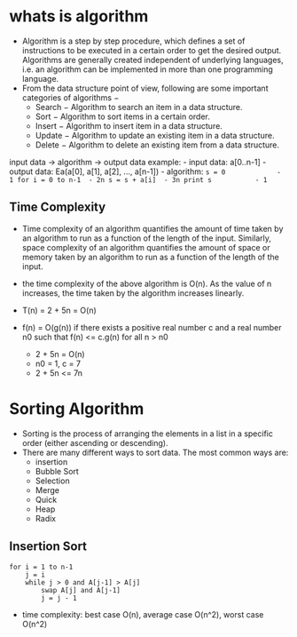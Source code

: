 # whats is algorithm
- Algorithm is a step by step procedure, which defines a set of instructions to be executed in a certain order to get the desired output. Algorithms are generally created independent of underlying languages, i.e. an algorithm can be implemented in more than one programming language.
- From the data structure point of view, following are some important categories of algorithms −
    - Search − Algorithm to search an item in a data structure.
    - Sort − Algorithm to sort items in a certain order.
    - Insert − Algorithm to insert item in a data structure.
    - Update − Algorithm to update an existing item in a data structure.
    - Delete − Algorithm to delete an existing item from a data structure.

input data -> algorithm -> output data
example: 
    - input data: a[0..n-1]
    - output data: Ea(a[0], a[1], a[2], ..., a[n-1])
    - algorithm: 
        ```
        s = 0             - 1
        for i = 0 to n-1  - 2n
            s = s + a[i]  - 3n
        print s           - 1
        ```

## Time Complexity
- Time complexity of an algorithm quantifies the amount of time taken by an algorithm to run as a function of the length of the input. Similarly, space complexity of an algorithm quantifies the amount of space or memory taken by an algorithm to run as a function of the length of the input.

- the time complexity of the above algorithm is O(n). As the value of n increases, the time taken by the algorithm increases linearly.

 - T(n) = 2 + 5n = O(n)
 - f(n) = O(g(n)) if there exists a positive real number c and a real number n0 such that f(n) <= c.g(n) for all n > n0

    - 2 + 5n = O(n)
    - n0 = 1, c = 7
    - 2 + 5n <= 7n

# Sorting Algorithm
- Sorting is the process of arranging the elements in a list in a specific order (either ascending or descending).
- There are many different ways to sort data. The most common ways are:
    - insertion
    - Bubble Sort
    - Selection
    - Merge
    - Quick
    - Heap
    - Radix
## Insertion Sort
```
for i = 1 to n-1
    j = i
    while j > 0 and A[j-1] > A[j]
        swap A[j] and A[j-1]
        j = j - 1
```
- time complexity: 
 best case O(n), average case O(n^2), worst case O(n^2)
